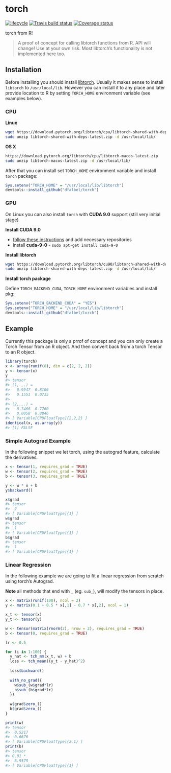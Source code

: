 
<!-- README.md is generated from README.Rmd. Please edit that file -->

# torch

[![lifecycle](https://img.shields.io/badge/lifecycle-experimental-orange.svg)](https://www.tidyverse.org/lifecycle/#experimental)
[![Travis build
status](https://travis-ci.org/dfalbel/torch.svg?branch=master)](https://travis-ci.org/dfalbel/torch)
[![Coverage
status](https://codecov.io/gh/dfalbel/torch/branch/master/graph/badge.svg)](https://codecov.io/github/dfalbel/torch?branch=master)

torch from R\!

> A proof of concept for calling libtorch functions from R. API will
> change\! Use at your own risk. Most libtorch’s functionality is not
> implemented here too.

## Installation

Before installing you should install [libtorch](https://pytorch.org/).
Usually it makes sense to install `libtorch` to `/usr/local/lib`.
However you can install it to any place and later provide location to R
by setting `TORCH_HOME` environment variable (see examples
below).

### CPU

**Linux**

``` sh
wget https://download.pytorch.org/libtorch/cpu/libtorch-shared-with-deps-latest.zip
sudo unzip libtorch-shared-with-deps-latest.zip -d /usr/local/lib/
```

**OS X**

``` sh
https://download.pytorch.org/libtorch/cpu/libtorch-macos-latest.zip
sudo unzip libtorch-macos-latest.zip -d /usr/local/lib/
```

After that you can install set `TORCH_HOME` environment variable and
install `torch` package:

``` r
Sys.setenv("TORCH_HOME" = "/usr/local/lib/libtorch")
devtools::install_github("dfalbel/torch")
```

### GPU

On Linux you can also install `torch` with **CUDA 9.0** support (still
very initial stage)

**Install CUDA 9.0**

  - [follow these
    instructions](https://docs.nvidia.com/cuda/cuda-installation-guide-linux/index.html)
    and add necessary repositories
  - install **cuda-9-0** - `sudo apt-get install cuda-9-0`

**Install
libtorch**

``` sh
wget https://download.pytorch.org/libtorch/cu90/libtorch-shared-with-deps-latest.zip
sudo unzip libtorch-shared-with-deps-latest.zip -d /usr/local/lib/
```

**Install torch package**

Define `TORCH_BACKEND_CUDA`, `TORCH_HOME` environment variables and
install pkg:

``` r
Sys.setenv("TORCH_BACKEND_CUDA" = "YES")
Sys.setenv("TORCH_HOME" = "/usr/local/lib/libtorch")
devtools::install_github("dfalbel/torch")
```

## Example

Currently this package is only a prrof of concept and you can only
create a Torch Tensor from an R object. And then convert back from a
torch Tensor to an R object.

``` r
library(torch)
x <- array(runif(8), dim = c(2, 2, 2))
y <- tensor(x)
y
#> tensor 
#> (1,.,.) = 
#>   0.9947  0.8106
#>   0.1551  0.0735
#> 
#> (2,.,.) = 
#>   0.7466  0.7760
#>   0.0058  0.8846
#> [ Variable[CPUFloatType]{2,2,2} ]
identical(x, as.array(y))
#> [1] FALSE
```

### Simple Autograd Example

In the following snippet we let torch, using the autograd feature,
calculate the derivatives:

``` r
x <- tensor(1, requires_grad = TRUE)
w <- tensor(2, requires_grad = TRUE)
b <- tensor(3, requires_grad = TRUE)

y <- w * x + b
y$backward()

x$grad
#> tensor 
#>  2
#> [ Variable[CPUFloatType]{1} ]
w$grad
#> tensor 
#>  1
#> [ Variable[CPUFloatType]{1} ]
b$grad
#> tensor 
#>  1
#> [ Variable[CPUFloatType]{1} ]
```

### Linear Regression

In the following example we are going to fit a linear regression from
scratch using torch’s Autograd.

**Note** all methods that end with `_` (eg. `sub_`), will modify the
tensors in place.

``` r
x <- matrix(runif(100), ncol = 2)
y <- matrix(0.1 + 0.5 * x[,1] - 0.7 * x[,2], ncol = 1)

x_t <- tensor(x)
y_t <- tensor(y)

w <- tensor(matrix(rnorm(2), nrow = 2), requires_grad = TRUE)
b <- tensor(0, requires_grad = TRUE)

lr <- 0.5

for (i in 1:100) {
  y_hat <- tch_mm(x_t, w) + b
  loss <- tch_mean((y_t - y_hat)^2)
  
  loss$backward()
  
  with_no_grad({
    w$sub_(w$grad*lr)
    b$sub_(b$grad*lr)   
  })
  
  w$grad$zero_()
  b$grad$zero_()
}

print(w)
#> tensor 
#>  0.5217
#> -0.6676
#> [ Variable[CPUFloatType]{2,1} ]
print(b) 
#> tensor 
#> 0.01 *
#>  6.9575
#> [ Variable[CPUFloatType]{1} ]
```
